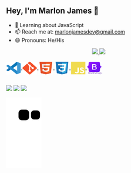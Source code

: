 ## Hey, I'm Marlon James 👋

- 🌱 Learning about JavaScript
- 📫 Reach me at: marlonjamesdev@gmail.com
- 😄 Pronouns: He/His

<div align="center">
  <a href="https://github.com/MarlonJames99">
  <img height="130em" src="https://github-readme-stats.vercel.app/api?username=MarlonJames99&show_icons=true&theme=dark&include_all_commits=true&count_private=true"/>
  <img height="130em" src="https://github-readme-stats.vercel.app/api/top-langs/?username=MarlonJames99&layout=compact&langs_count=7&theme=dark"/>
</div>
<div style="display: inline_block"><br>
  <img align="center" alt="James-HTML" height="35" width="40" src="https://raw.githubusercontent.com/devicons/devicon/master/icons/vscode/vscode-original.svg">
  <img align="center" alt="James-Git" height="35" width="40" src="https://raw.githubusercontent.com/devicons/devicon/master/icons/git/git-original.svg">
  <img align="center" alt="James-HTML" height="35" width="40" src="https://raw.githubusercontent.com/devicons/devicon/master/icons/html5/html5-original.svg">
  <img align="center" alt="James-CSS" height="35" width="40" src="https://raw.githubusercontent.com/devicons/devicon/master/icons/css3/css3-original.svg">
  <img align="center" alt="James-Js" height="35" width="40" src="https://raw.githubusercontent.com/devicons/devicon/master/icons/javascript/javascript-plain.svg">
  <img align="center" alt="James-Bootstrap" height="35" width="40" src="https://raw.githubusercontent.com/devicons/devicon/master/icons/bootstrap/bootstrap-original-wordmark.svg">
</div>

##
  
<div> 
  <a href = "mailto:marlonjamesdev@gmail.com"><img src="https://img.shields.io/badge/Gmail-D14836?style=for-the-badge&logo=gmail&logoColor=white" target="_blank"></a>
  <a href="https://instagram.com/marlonjamesrc" target="_blank"><img src="https://img.shields.io/badge/-Instagram-%23E4405F?style=for-the-badge&logo=instagram&logoColor=white" target="_blank"></a>
  <a href="https://www.linkedin.com/in/marlon-james-rc" target="_blank"><img src="https://img.shields.io/badge/-LinkedIn-%230077B5?style=for-the-badge&logo=linkedin&logoColor=white" target="_blank"></a> 
</div>

  ![Snake animation](https://github.com/MarlonJames99/MarlonJames99/blob/output/github-contribution-grid-snake.svg)
